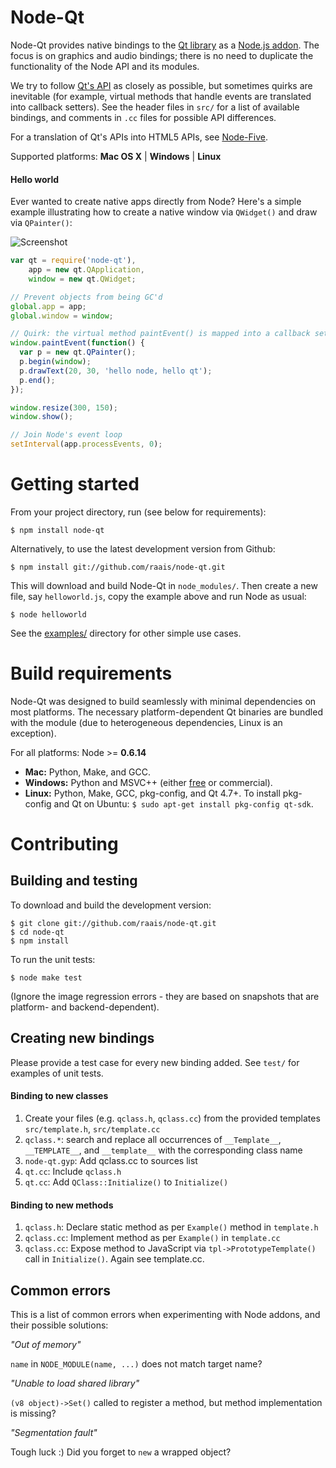 # Node-Qt

Node-Qt provides native bindings to the [Qt library](http://developer.qt.nokia.com/doc/qt-4.8/) as a [Node.js addon](http://nodejs.org/docs/latest/api/addons.html). The focus is on graphics and audio bindings; there is no need to duplicate the functionality of the Node API and its modules.

We try to follow [Qt's API](http://developer.qt.nokia.com/doc/qt-4.8/) as closely as possible, but sometimes quirks are inevitable (for example, virtual methods that handle events are translated into callback setters). See the header files in `src/` for a list of available bindings, and comments in `.cc` files for possible API differences. 

For a translation of Qt's APIs into HTML5 APIs, see [Node-Five](http://github.com/arturadib/node-five).

Supported platforms: **Mac OS X** | **Windows** | **Linux**


#### Hello world

Ever wanted to create native apps directly from Node? Here's a simple example illustrating how to create a native window via `QWidget()` and draw via `QPainter()`:

![Screenshot](https://github.com/arturadib/node-qt/raw/master/examples/helloworld.png)

```javascript
var qt = require('node-qt'),
    app = new qt.QApplication,
    window = new qt.QWidget;

// Prevent objects from being GC'd
global.app = app;
global.window = window;

// Quirk: the virtual method paintEvent() is mapped into a callback setter
window.paintEvent(function() {
  var p = new qt.QPainter();
  p.begin(window);
  p.drawText(20, 30, 'hello node, hello qt');
  p.end();
});

window.resize(300, 150);
window.show();

// Join Node's event loop
setInterval(app.processEvents, 0);
```











# Getting started

From your project directory, run (see below for requirements):

```
$ npm install node-qt
```

Alternatively, to use the latest development version from Github:

```
$ npm install git://github.com/raais/node-qt.git
```

This will download and build Node-Qt in `node_modules/`. Then create a new file, say `helloworld.js`, copy the example above and run Node as usual:

```
$ node helloworld
```

See the [examples/](https://github.com/arturadib/node-qt/tree/master/examples) directory for other simple use cases.











# Build requirements

Node-Qt was designed to build seamlessly with minimal dependencies on most platforms. The necessary platform-dependent Qt binaries are bundled with the module (due to heterogeneous dependencies, Linux is an exception).

For all platforms: Node >= **0.6.14**

+ **Mac:** Python, Make, and GCC.
+ **Windows:** Python and MSVC++ (either [free](http://www.microsoft.com/visualstudio/en-us/products/2010-editions/visual-cpp-express) or commercial).
+ **Linux:** Python, Make, GCC, pkg-config, and Qt 4.7+. To install pkg-config and Qt on Ubuntu: `$ sudo apt-get install pkg-config qt-sdk`.














# Contributing



## Building and testing

To download and build the development version:

```
$ git clone git://github.com/raais/node-qt.git
$ cd node-qt
$ npm install
```

To run the unit tests:

```
$ node make test
```

(Ignore the image regression errors - they are based on snapshots that are platform- and backend-dependent).



## Creating new bindings

Please provide a test case for every new binding added. See `test/` for examples of unit tests.

#### Binding to new classes

1. Create your files (e.g. `qclass.h`, `qclass.cc`) from the provided templates `src/template.h`, `src/template.cc`
2. `qclass.*`: search and replace all occurrences of `__Template__`, `__TEMPLATE__`, and `__template__` with the corresponding class name
3. `node-qt.gyp`: Add qclass.cc to sources list
4. `qt.cc`: Include `qclass.h`
5. `qt.cc`: Add `QClass::Initialize()` to `Initialize()`

#### Binding to new methods

1. `qclass.h`: Declare static method as per `Example()` method in `template.h`
2. `qclass.cc`: Implement method as per `Example()` in `template.cc`
3. `qclass.cc`: Expose method to JavaScript via `tpl->PrototypeTemplate()` call in `Initialize()`. Again see template.cc.


## Common errors

This is a list of common errors when experimenting with Node addons, and their possible solutions:

_"Out of memory"_

`name` in `NODE_MODULE(name, ...)` does not match target name?

_"Unable to load shared library"_

`(v8 object)->Set()` called to register a method, but method implementation 
is missing?

_"Segmentation fault"_

Tough luck :) Did you forget to `new` a wrapped object?
